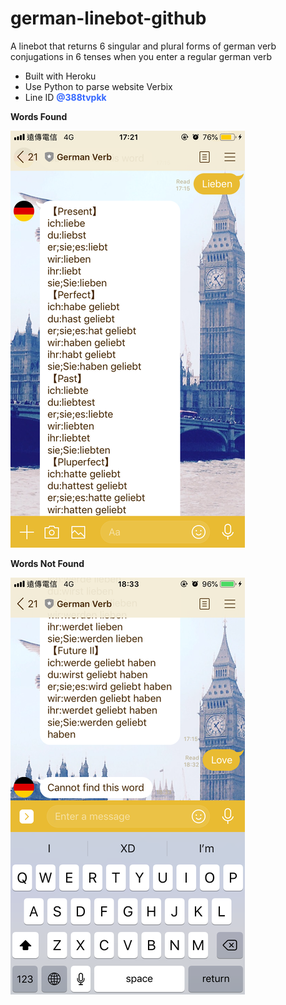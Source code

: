 # german-linebot-github
A linebot that returns 6 singular and plural forms of german verb conjugations in 6 tenses when you enter a regular german verb

<ul>
<li>Built with Heroku</li>
<li>Use Python to parse website Verbix</li>
<li>Line ID <span style="color: #3366ff;"><strong>@388tvpkk</strong></span></li>
</ul>
<p></p>
<p><strong>Words Found</strong></p>

![image](https://github.com/phuanggh/german-linebot-github/blob/master/german-linebot-return-msg/german-linebot-return-message-50.png)

<p></p>
<p><strong>Words Not Found</strong></p>

![image](https://github.com/phuanggh/german-linebot-github/blob/master/german-linebot-return-msg/german-linebot-return-message2-50.png)



